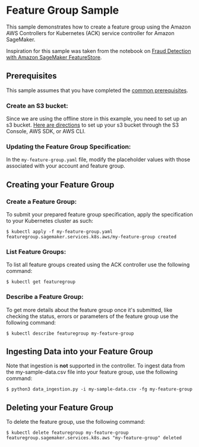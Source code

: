 # Feature Group Sample

This sample demonstrates how to create a feature group using the Amazon AWS Controllers for Kubernetes (ACK) service controller for Amazon SageMaker.

Inspiration for this sample was taken from the notebook on [Fraud Detection with Amazon SageMaker FeatureStore](https://sagemaker-examples.readthedocs.io/en/latest/sagemaker-featurestore/sagemaker_featurestore_fraud_detection_python_sdk.html).

## Prerequisites

This sample assumes that you have completed the [common prerequisites](https://github.com/aws-controllers-k8s/sagemaker-controller/blob/main/samples/README.md).

### Create an S3 bucket:

Since we are using the offline store in this example, you need to set up an s3 bucket. [Here are directions](https://docs.aws.amazon.com/AmazonS3/latest/userguide/create-bucket-overview.html) to set up your s3 bucket through the S3 Console, AWS SDK, or AWS CLI.

### Updating the Feature Group Specification:

In the `my-feature-group.yaml` file, modify the placeholder values with those associated with your account and feature group.

## Creating your Feature Group

### Create a Feature Group:

To submit your prepared feature group specification, apply the specification to your Kubernetes cluster as such:

```
$ kubectl apply -f my-feature-group.yaml
featuregroup.sagemaker.services.k8s.aws/my-feature-group created
```

### List Feature Groups:

To list all feature groups created using the ACK controller use the following command:

```
$ kubectl get featuregroup
```

### Describe a Feature Group:

To get more details about the feature group once it's submitted, like checking the status, errors or parameters of the feature group use the following command:

```
$ kubectl describe featuregroup my-feature-group
```

## Ingesting Data into your Feature Group

Note that ingestion is **not** supported in the controller.
To ingest data from the my-sample-data.csv file into your feature group, use the following command:

```
$ python3 data_ingestion.py -i my-sample-data.csv -fg my-feature-group
```

## Deleting your Feature Group

To delete the feature group, use the following command:

```
$ kubectl delete featuregroup my-feature-group
featuregroup.sagemaker.services.k8s.aws "my-feature-group" deleted
```
